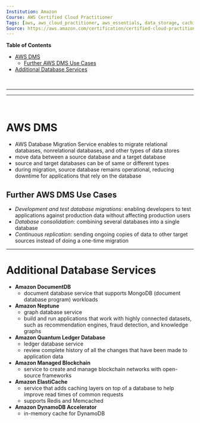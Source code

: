 ```yaml
---
Institution: Amazon
Course: AWS Certified Cloud Practitioner
Tags: [aws, aws_cloud_practitioner, aws_essentials, data_storage, caching]
Source: https://aws.amazon.com/certification/certified-cloud-practitioner/
---
```


**Table of Contents**
- [AWS DMS](#aws-dms)
	- [Further AWS DMS Use Cases](#further-aws-dms-use-cases)
- [Additional Database Services](#additional-database-services)

<br>

---
---

<br>

# AWS DMS

- AWS Database Migration Service enables to migrate relational databases, nonrelational databases, and other types of data stores
- move data between a source database and a target database
- source and target databases can be of same or different types
- during migration, source database remains operational, reducing downtime for applications that rely on the database

## Further AWS DMS Use Cases

- *Development and test database migrations*: enabling developers to test applications against production data without affecting production users
- *Database consolidation*: combining several databases into a single database
- *Continuous replication*: sending ongoing copies of data to other target sources instead of doing a one-time migration

---

# Additional Database Services

- **Amazon DocumentDB**
	- document database service that supports MongoDB (document database program) workloads
- **Amazon Neptune**
	- graph database service
	- build and run applications that work with highly connected datasets, such as recommendation engines, fraud detection, and knowledge graphs
- **Amazon Quantum Ledger Database**
	- ledger database service
	- review complete history of all the changes that have been made to application data
- **Amazon Managed Blockchain**
	- service to create and manage blockchain networks with open-source frameworks
- **Amazon ElastiCache**
	- service that adds caching layers on top of a database to help improve read times of common requests
	- supports Redis and Memcached
- **Amazon DynamoDB Accelerator**
	- in-memory cache for DynamoDB